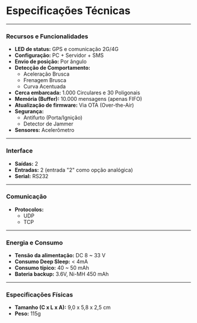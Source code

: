 # Especificações Técnicas

---

### Recursos e Funcionalidades

* **LED de status:** GPS e comunicação 2G/4G
* **Configuração:** PC + Servidor + SMS
* **Envio de posição:** Por ângulo
* **Detecção de Comportamento:**
    * Aceleração Brusca
    * Frenagem Brusca
    * Curva Acentuada
* **Cerca embarcada:** 1.000 Circulares e 30 Poligonais
* **Memória (Buffer):** 10.000 mensagens (apenas FIFO)
* **Atualização de firmware:** Via OTA (Over-the-Air)
* **Segurança:**
    * Antifurto (Porta/Ignição)
    * Detector de Jammer
* **Sensores:** Acelerômetro

---

### Interface

* **Saídas:** 2
* **Entradas:** 2 (entrada "2" como opção analógica)
* **Serial:** RS232

---

### Comunicação

* **Protocolos:**
    * UDP
    * TCP

---

### Energia e Consumo

* **Tensão da alimentação:** DC 8 ~ 33 V
* **Consumo Deep Sleep:** < 4mA
* **Consumo típico:** 40 ~ 50 mAh
* **Bateria backup:** 3.6V, Ni-MH 450 mAh

---

### Especificações Físicas

* **Tamanho (C x L x A):** 9,0 x 5,8 x 2,5 cm
* **Peso:** 115g
